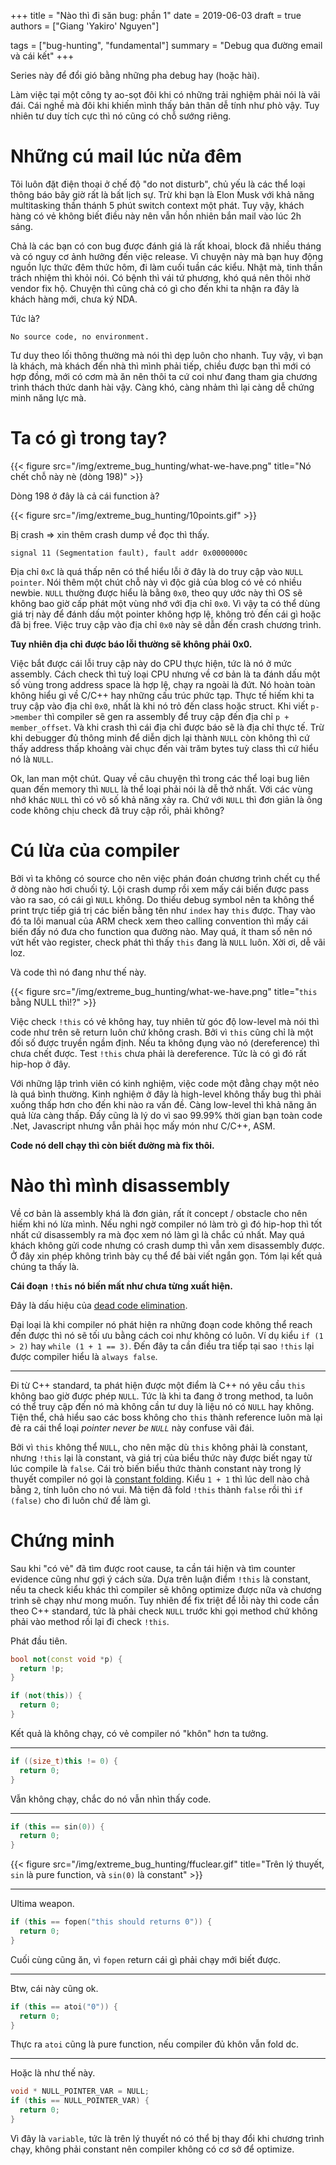 +++
title = "Nào thì đi săn bug: phần 1"
date = 2019-06-03
draft = true
authors = ["Giang 'Yakiro' Nguyen"]

tags = ["bug-hunting", "fundamental"]
summary = "Debug qua đường email và cái kết"
+++

Series này để đổi gió bằng những pha debug hay (hoặc hài).

Làm việc tại một công ty ao-sọt đôi khi có những trải nghiệm phải nói là vãi đái. Cái
nghề mà đôi khi khiến mình thấy bản thân dễ tính như phò vậy. Tuy nhiên tư duy tích cực
thì nó cũng có chỗ sướng riêng.

# Những cú mail lúc nửa đêm

Tôi luôn đặt điện thoại ở chế độ "do not disturb", chủ yếu là các thể loại thông báo bây
giờ rất là bất lịch sự. Trừ khi bạn là Elon Musk với khả năng multitasking thần thánh 5
phút switch context một phát. Tuy vậy, khách hàng có vẻ không biết điều này nên vẫn hồn
nhiên bắn mail vào lúc 2h sáng.

Chả là các bạn có con bug được đánh giá là rất khoai, block đã nhiều tháng và có nguy cơ
ảnh hưởng đến việc release. Vì chuyện này mà bạn huy động nguồn lực thức đêm thức hôm, đi
làm cuối tuần các kiểu. Nhật mà, tinh thần trách nhiệm thì khỏi nói. Có bệnh thì vái tứ
phương, khó quá nên thôi nhờ vendor fix hộ. Chuyện thì cũng chả có gì cho đến khi ta nhận
ra đây là khách hàng mới, chưa ký NDA.

Tức là?

`No source code, no environment.`

Tư duy theo lối thông thường mà nói thì dẹp luôn cho nhanh. Tuy vậy, vì bạn là khách, mà
khách đến nhà thì mình phải tiếp, chiều được bạn thì mới có hợp đồng, mới có cơm mà ăn nên
thôi ta cứ coi như đang tham gia chương trình thách thức danh hài vậy. Càng khó, càng nhảm
thì lại càng dễ chứng minh năng lực mà.

# Ta có gì trong tay?

{{< figure src="/img/extreme_bug_hunting/what-we-have.png" title="Nó chết chỗ này nè (dòng 198)" >}}

Dòng 198 ở đây là cả cái function à?

{{< figure src="/img/extreme_bug_hunting/10points.gif" >}}

Bị crash ⇒ xin thêm crash dump về đọc thì thấy.

`signal 11 (Segmentation fault), fault addr 0x0000000c`

Địa chỉ `0xC` là quá thấp nên có thể hiểu lỗi ở đây là do truy cập vào `NULL pointer`. Nói
thêm một chút chỗ này vì độc giả của blog có vẻ có nhiều newbie. `NULL` thường được hiểu là
bằng `0x0`, theo quy ước này thì OS sẽ không bao giờ cấp phát một vùng nhớ với địa chỉ `0x0`.
Vì vậy ta có thể dùng giá trị này để đánh dấu một pointer không hợp lệ, không trỏ đến cái gì
hoặc đã bị free. Việc truy cập vào địa chỉ `0x0` này sẽ dẫn đến crash chương trình.

**Tuy nhiên địa chỉ được báo lỗi thường sẽ không phải 0x0.**

Việc bắt được cái lỗi truy cập này do CPU thực hiện, tức là nó ở mức assembly. Cách check thì
tuỳ loại CPU nhưng về cơ bản là ta đánh dấu một số vùng trong address space là hợp lệ, chạy
ra ngoài là đứt. Nó hoàn toàn không hiểu gì về C/C++ hay những cấu trúc phức tạp. Thực tế hiếm
khi ta truy cập vào địa chỉ `0x0`, nhất là khi nó trỏ đến class hoặc struct. Khi viết `p->member`
thì compiler sẽ gen ra assembly để truy cập đến địa chỉ `p + member_offset`. Và khi crash thì
cái địa chỉ được báo sẽ là địa chỉ thực tế. Trừ khi debugger đủ thông minh để diễn dịch lại
thành `NULL` còn không thì cứ thấy address thấp khoảng vài chục đến vài trăm bytes tuỳ class
thì cứ hiểu nó là `NULL`.

Ok, lan man một chút. Quay về câu chuyện thì trong các thể loại bug liên quan đến memory thì
`NULL` là thể loại phải nói là dễ thở nhất. Với các vùng nhớ khác `NULL` thì có vô số khả năng
xảy ra. Chứ với `NULL` thì đơn giản là ông code không chịu check đã truy cập rồi, phải không?

# Cú lừa của compiler

Bởi vì ta không có source cho nên việc phán đoán chương trình chết cụ thể ở dòng nào hơi chuối
tý. Lội crash dump rồi xem mấy cái biến được pass vào ra sao, có cái gì `NULL` không. Do thiếu
debug symbol nên ta không thể print trực tiếp giá trị các biến bằng tên như `index` hay `this`
được. Thay vào đó ta lôi manual của ARM check xem theo calling convention thì mấy cái biến đấy
nó đưa cho function qua đường nào. May quá, ít tham số nên nó vứt hết vào register, check phát
thì thấy `this` đang là `NULL` luôn. Xời ơi, dễ vãi loz.

Và code thì nó đang như thế này.

{{< figure src="/img/extreme_bug_hunting/what-we-have.png" title="`this` bằng NULL thì!?" >}}

Việc check `!this` có vẻ không hay, tuy nhiên từ góc độ low-level mà nói thì code như trên sẽ
return luôn chứ không crash. Bởi vì `this` cũng chỉ là một đối số được truyền ngầm định. Nếu ta
không đụng vào nó (dereference) thì chưa chết được. Test `!this` chưa phải là dereference. Tức
là có gì đó rất hip-hop ở đây.

Với những lập trình viên có kinh nghiệm, việc code một đằng chạy một nẻo là quá bình thường.
Kinh nghiệm ở đây là high-level không thấy bug thì phải xuống thấp hơn cho đến khi nào ra vấn
đề. Càng low-level thì khả năng ăn quả lừa càng thấp. Đấy cũng là lý do vì sao 99.99% thời gian
bạn toàn code .Net, Javascript nhưng vẫn phải học mấy món như C/C++, ASM.

**Code nó dell chạy thì còn biết đường mà fix thôi.**

# Nào thì mình disassembly

Về cơ bản là assembly khá là đơn giản, rất ít concept / obstacle cho nên hiếm khi nó lừa mình.
Nếu nghi ngờ compiler nó làm trò gì đó hip-hop thì tốt nhất cứ disassembly ra mà đọc xem nó làm
gì là chắc cú nhất. May quá khách không gửi code nhưng có crash dump thì vẫn xem disassembly được.
Ở đây xin phép không trình bày cụ thể để bài viết ngắn gọn. Tóm lại kết quả chúng ta thấy là.

**Cái đoạn `!this` nó biến mất như chưa từng xuất hiện.**

Đây là dấu hiệu của [dead code elimination](https://en.wikipedia.org/wiki/Dead_code_elimination).

Đại loại là khi compiler nó phát hiện ra những đoạn code không thể reach đến được thì nó sẽ tối
ưu bằng cách coi như không có luôn. Ví dụ kiểu `if (1 > 2)` hay `while (1 + 1 == 3)`. Đến đây ta
cần điều tra tiếp tại sao `!this` lại được compiler hiểu là `always false`.

---

Đi từ C++ standard, ta phát hiện được một điểm là C++ nó yêu cầu `this` không bao giờ được phép
`NULL`. Tức là khi ta đang ở trong method, ta luôn có thể truy cập đến nó mà không cần tư duy là
liệu nó có `NULL` hay không. Tiện thể, chả hiểu sao các boss không cho `this` thành reference
luôn mà lại đẻ ra cái thể loại *pointer never be `NULL`* này confuse vãi đái.

Bởi vì `this` không thể `NULL`, cho nên mặc dù `this` không phải là constant, nhưng `!this` lại là
constant, và giá trị của biểu thức này được biết ngay từ lúc compile là `false`. Cái trò biến biểu
thức thành constant này trong lý thuyết compiler nó gọi là [constant folding](https://en.wikipedia.org/wiki/Constant_folding). Kiểu `1 + 1` thì lúc dell nào chả bằng `2`, tính luôn cho nó vui. Mà tiện đã fold `!this` thành
`false` rồi thì `if (false)` cho đi luôn chứ để làm gì.

# Chứng minh

Sau khi "có vẻ" đã tìm được root cause, ta cần tái hiện và tìm counter evidence cũng như gợi ý
cách sửa. Dựa trên luận điểm `!this` là constant, nếu ta check kiểu khác thì compiler sẽ không
optimize được nữa và chương trình sẽ chạy như mong muốn. Tuy nhiên để fix triệt để lỗi này thì code
cần theo C++ standard, tức là phải check `NULL` trước khi gọi method chứ không phải vào method rồi
lại đi check `!this`.

Phát đầu tiên.

```C++
bool not(const void *p) {
  return !p;
}

if (not(this)) {
  return 0;
}
```

Kết quả là không chạy, có vẻ compiler nó "khôn" hơn ta tưởng.

---

```C++
if ((size_t)this != 0) {
  return 0;
}
```

Vẫn không chạy, chắc do nó vẫn nhìn thấy code.

---

```C++
if (this == sin(0)) {
  return 0;
}
```

{{< figure src="/img/extreme_bug_hunting/ffuclear.gif" title="Trên lý thuyết, `sin` là pure function, và `sin(0)` là constant" >}}

---

Ultima weapon.

```C++
if (this == fopen("this should returns 0")) {
  return 0;
}
```

Cuối cùng cũng ăn, vì `fopen` return cái gì phải chạy mới biết được.

---

Btw, cái này cũng ok.

```C++
if (this == atoi("0")) {
  return 0;
}
```

Thực ra `atoi` cũng là pure function, nếu compiler đủ khôn vẫn fold dc.

---

Hoặc là như thế này.

```C++
void * NULL_POINTER_VAR = NULL;
if (this == NULL_POINTER_VAR) {
  return 0;
}
```

Vì đây là `variable`, tức là trên lý thuyết nó có thể bị thay đổi khi chương trình chạy,
không phải constant nên compiler không có cơ sở để optimize.